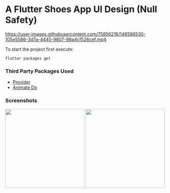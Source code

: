 # A Flutter Shoes App UI Design (Null Safety)

https://user-images.githubusercontent.com/75856216/148586530-105e5586-3d7a-4445-9807-98a4cf526cef.mp4

To start the project first execute:

```
flutter packages get
```

### Third Party Packages Used
  - [Provider](https://pub.dev/packages/provider)
  - [Animate Do](https://pub.dev/packages/animate_do)


### Screenshots

<div> 
  <img src="https://user-images.githubusercontent.com/75856216/148584791-caf177a0-d41b-4735-800b-e164200232ef.png" width="250" />
  <img src="https://user-images.githubusercontent.com/75856216/148584892-0183b908-e8e1-4d03-b5af-df30cc8be8bb.png" width="250" /> 
<div/>


